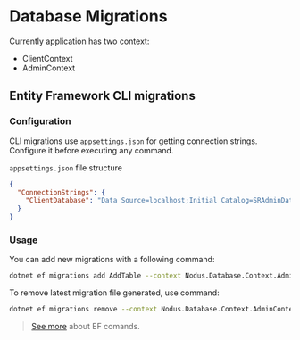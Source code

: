 ﻿# Database Migrations

Currently application has two context:

- ClientContext
- AdminContext

## Entity Framework CLI migrations

### Configuration

CLI migrations use `appsettings.json` for getting connection strings. Configure it before executing any command.

`appsettings.json` file structure

```json
{
  "ConnectionStrings": {
    "ClientDatabase": "Data Source=localhost;Initial Catalog=SRAdminDatabase;User ID=sa;Password=Qwerty1!"
  }
}
```

### Usage

You can add new migrations with a following command:

```bash
dotnet ef migrations add AddTable --context Nodus.Database.Context.AdminContext --output-dir Migrations\Admin
```

To remove latest migration file generated, use command:

```bash
dotnet ef migrations remove --context Nodus.Database.Context.AdminContext
```

> [See more](https://docs.microsoft.com/en-us/ef/core/managing-schemas/migrations/?tabs=dotnet-core-cli) about EF comands.
